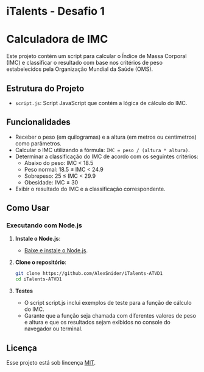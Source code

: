 # iTalents - Desafio 1

# Calculadora de IMC

Este projeto contém um script para calcular o Índice de Massa Corporal (IMC) e classificar o resultado com base nos critérios de peso estabelecidos pela Organização Mundial da Saúde (OMS).

## Estrutura do Projeto

- `script.js`: Script JavaScript que contém a lógica de cálculo do IMC.

## Funcionalidades

- Receber o peso (em quilogramas) e a altura (em metros ou centímetros) como parâmetros.
- Calcular o IMC utilizando a fórmula: `IMC = peso / (altura * altura)`.
- Determinar a classificação do IMC de acordo com os seguintes critérios:
  - Abaixo do peso: IMC < 18.5
  - Peso normal: 18.5 ≤ IMC < 24.9
  - Sobrepeso: 25 ≤ IMC < 29.9
  - Obesidade: IMC ≥ 30
- Exibir o resultado do IMC e a classificação correspondente.

## Como Usar

### Executando com Node.js

1. **Instale o Node.js**:
   - [Baixe e instale o Node.js](https://nodejs.org/).

2. **Clone o repositório**:
   ```sh
   git clone https://github.com/AlexSnider/iTalents-ATVD1
   cd iTalents-ATVD1
   
3. **Testes**
   - O script script.js inclui exemplos de teste para a função de cálculo do IMC.
   - Garante que a função seja chamada com diferentes valores de peso e altura e que os resultados sejam exibidos no console do navegador ou terminal.

## Licença
Esse projeto está sob lincença [MIT](https://github.com/AlexSnider/iTalents-ATVD1/blob/main/LICENSE).
